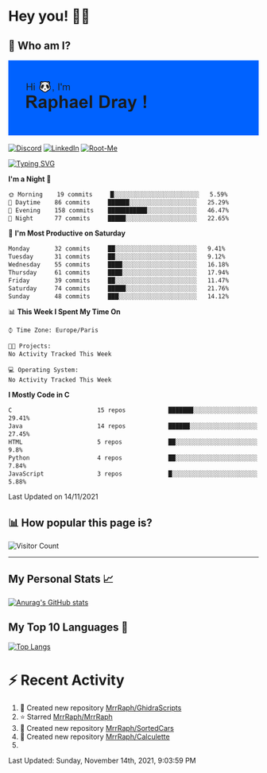 # **Hey you! 👋🏼**

## **🔎 Who am I?**

<img src="https://github.com/MrrRaph/MrrRaph/blob/master/header.png?raw=true">

[![Discord](https://img.shields.io/badge/Discord-7289DA?style=for-the-badge&logo=discord&logoColor=white
)](https://discordapp.com/users/MrRaph#4214/)
[![LinkedIn](https://img.shields.io/badge/LinkedIn-0077B5?style=for-the-badge&logo=linkedin&logoColor=white)](https://www.linkedin.com/in/raphaeldray/)
[![Root-Me](https://img.shields.io/badge/dynamic/json?color=yellowgreen&label=Root-me%20Score&query=score&style=for-the-badge&url=https://raw.githubusercontent.com/MrrRaph/MrrRaph/master/root-me-stats.json&logoColor=white)](https://www.root-me.org/PandHacker)


[![Typing SVG](https://readme-typing-svg.herokuapp.com?font=glory&size=23&multiline=true&height=65&lines=CyberSecurity+Engineer+%F0%9F%92%BB;Freelance+Fullstack+Developer)](https://git.io/typing-svg)

<!--START_SECTION:waka-->
**I'm a Night 🦉** 

```text
🌞 Morning    19 commits     █░░░░░░░░░░░░░░░░░░░░░░░░   5.59% 
🌆 Daytime    86 commits     ██████░░░░░░░░░░░░░░░░░░░   25.29% 
🌃 Evening    158 commits    ███████████░░░░░░░░░░░░░░   46.47% 
🌙 Night      77 commits     █████░░░░░░░░░░░░░░░░░░░░   22.65%

```
📅 **I'm Most Productive on Saturday** 

```text
Monday       32 commits     ██░░░░░░░░░░░░░░░░░░░░░░░   9.41% 
Tuesday      31 commits     ██░░░░░░░░░░░░░░░░░░░░░░░   9.12% 
Wednesday    55 commits     ████░░░░░░░░░░░░░░░░░░░░░   16.18% 
Thursday     61 commits     ████░░░░░░░░░░░░░░░░░░░░░   17.94% 
Friday       39 commits     ██░░░░░░░░░░░░░░░░░░░░░░░   11.47% 
Saturday     74 commits     █████░░░░░░░░░░░░░░░░░░░░   21.76% 
Sunday       48 commits     ███░░░░░░░░░░░░░░░░░░░░░░   14.12%

```


📊 **This Week I Spent My Time On** 

```text
⌚︎ Time Zone: Europe/Paris

🐱‍💻 Projects: 
No Activity Tracked This Week

💻 Operating System: 
No Activity Tracked This Week

```

**I Mostly Code in C** 

```text
C                        15 repos            ███████░░░░░░░░░░░░░░░░░░   29.41% 
Java                     14 repos            ██████░░░░░░░░░░░░░░░░░░░   27.45% 
HTML                     5 repos             ██░░░░░░░░░░░░░░░░░░░░░░░   9.8% 
Python                   4 repos             ██░░░░░░░░░░░░░░░░░░░░░░░   7.84% 
JavaScript               3 repos             █░░░░░░░░░░░░░░░░░░░░░░░░   5.88%

```



 Last Updated on 14/11/2021
<!--END_SECTION:waka-->

## **📊 How popular this page is?**

![Visitor Count](https://profile-counter.glitch.me/MrrRaph/count.svg)

---

## **My Personal Stats 📈**

[![Anurag's GitHub stats](https://github-readme-stats.vercel.app/api?username=mrrraph&count_private=true&show_icons=true&title_color=fff&text_color=fff&bg_color=30,36d1dc,904e95)](https://github.com/anuraghazra/github-readme-stats)

## **My Top 10 Languages 📣**

[![Top Langs](https://github-readme-stats.vercel.app/api/top-langs/?username=mrrraph&langs_count=10&layout=compact&hide=html,css&hide_title=true)](https://github.com/anuraghazra/github-readme-stats)


# **⚡ Recent Activity**

<!--RECENT_ACTIVITY:start-->
1. 📔 Created new repository [MrrRaph/GhidraScripts](https://github.com/MrrRaph/GhidraScripts)
2. ⭐ Starred [MrrRaph/MrrRaph](https://github.com/MrrRaph/MrrRaph)
3. 📔 Created new repository [MrrRaph/SortedCars](https://github.com/MrrRaph/SortedCars)
4. 📔 Created new repository [MrrRaph/Calculette](https://github.com/MrrRaph/Calculette)
5. 
<!--RECENT_ACTIVITY:end-->
<!--RECENT_ACTIVITY:last_update-->
Last Updated: Sunday, November 14th, 2021, 9:03:59 PM
<!--RECENT_ACTIVITY:last_update_end-->
